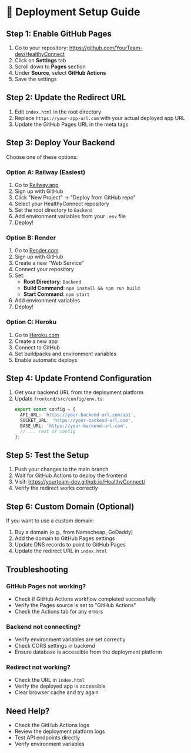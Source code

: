 # 🚀 Deployment Setup Guide

## Step 1: Enable GitHub Pages

1. Go to your repository: https://github.com/YourTeam-dev/HealthyConnect
2. Click on **Settings** tab
3. Scroll down to **Pages** section
4. Under **Source**, select **GitHub Actions**
5. Save the settings

## Step 2: Update the Redirect URL

1. Edit `index.html` in the root directory
2. Replace `https://your-app-url.com` with your actual deployed app URL
3. Update the GitHub Pages URL in the meta tags

## Step 3: Deploy Your Backend

Choose one of these options:

### Option A: Railway (Easiest)
1. Go to [Railway.app](https://railway.app)
2. Sign up with GitHub
3. Click "New Project" → "Deploy from GitHub repo"
4. Select your HealthyConnect repository
5. Set the root directory to `Backend`
6. Add environment variables from your `.env` file
7. Deploy!

### Option B: Render
1. Go to [Render.com](https://render.com)
2. Sign up with GitHub
3. Create a new "Web Service"
4. Connect your repository
5. Set:
   - **Root Directory**: `Backend`
   - **Build Command**: `npm install && npm run build`
   - **Start Command**: `npm start`
6. Add environment variables
7. Deploy!

### Option C: Heroku
1. Go to [Heroku.com](https://heroku.com)
2. Create a new app
3. Connect to GitHub
4. Set buildpacks and environment variables
5. Enable automatic deploys

## Step 4: Update Frontend Configuration

1. Get your backend URL from the deployment platform
2. Update `frontend/src/config/env.ts`:
   ```typescript
   export const config = {
     API_URL: 'https://your-backend-url.com/api',
     SOCKET_URL: 'https://your-backend-url.com',
     BASE_URL: 'https://your-backend-url.com',
     // ... rest of config
   };
   ```

## Step 5: Test the Setup

1. Push your changes to the main branch
2. Wait for GitHub Actions to deploy the frontend
3. Visit: https://yourteam-dev.github.io/HealthyConnect/
4. Verify the redirect works correctly

## Step 6: Custom Domain (Optional)

If you want to use a custom domain:

1. Buy a domain (e.g., from Namecheap, GoDaddy)
2. Add the domain to GitHub Pages settings
3. Update DNS records to point to GitHub Pages
4. Update the redirect URL in `index.html`

## Troubleshooting

### GitHub Pages not working?
- Check if GitHub Actions workflow completed successfully
- Verify the Pages source is set to "GitHub Actions"
- Check the Actions tab for any errors

### Backend not connecting?
- Verify environment variables are set correctly
- Check CORS settings in backend
- Ensure database is accessible from the deployment platform

### Redirect not working?
- Check the URL in `index.html`
- Verify the deployed app is accessible
- Clear browser cache and try again

## Need Help?

- Check the GitHub Actions logs
- Review the deployment platform logs
- Test API endpoints directly
- Verify environment variables
